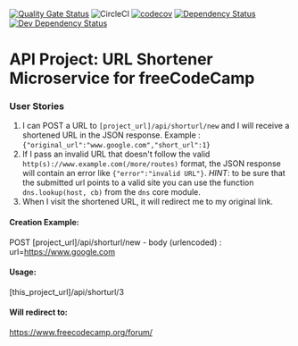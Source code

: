 [![Quality Gate Status](https://sonarcloud.io/api/project_badges/measure?project=tluolamo_boilerplate-project-urlshortener&metric=alert_status)](https://sonarcloud.io/dashboard?id=tluolamo_boilerplate-project-urlshortener)
![CircleCI](https://img.shields.io/circleci/build/github/tluolamo/boilerplate-project-urlshortener)
[![codecov](https://codecov.io/gh/tluolamo/boilerplate-project-urlshortener/branch/gomix/graph/badge.svg)](https://codecov.io/gh/tluolamo/boilerplate-project-urlshortener)
[![Dependency Status](https://david-dm.org/tluolamo/boilerplate-project-filemetadata.svg)](https://david-dm.org/tluolamo/boilerplate-project-filemetadata)
[![Dev Dependency Status](https://david-dm.org/tluolamo/boilerplate-project-filemetadata/dev-status.svg)](https://david-dm.org/tluolamo/boilerplate-project-filemetadata)

# API Project: URL Shortener Microservice for freeCodeCamp


### User Stories

1. I can POST a URL to `[project_url]/api/shorturl/new` and I will receive a shortened URL in the JSON response. Example : `{"original_url":"www.google.com","short_url":1}`
2. If I pass an invalid URL that doesn't follow the valid `http(s)://www.example.com(/more/routes)` format, the JSON response will contain an error like `{"error":"invalid URL"}`. *HINT*: to be sure that the submitted url points to a valid site you can use the function `dns.lookup(host, cb)` from the `dns` core module.
3. When I visit the shortened URL, it will redirect me to my original link.


#### Creation Example:

POST [project_url]/api/shorturl/new - body (urlencoded) :  url=https://www.google.com

#### Usage:

[this_project_url]/api/shorturl/3

#### Will redirect to:

https://www.freecodecamp.org/forum/
